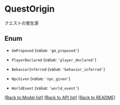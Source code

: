 # QuestOrigin

クエストの発生源

## Enum

- `GmProposed` (value: `'gm_proposed'`)

- `PlayerDeclared` (value: `'player_declared'`)

- `BehaviorInferred` (value: `'behavior_inferred'`)

- `NpcGiven` (value: `'npc_given'`)

- `WorldEvent` (value: `'world_event'`)

[[Back to Model list]](../README.md#documentation-for-models) [[Back to API list]](../README.md#documentation-for-api-endpoints) [[Back to README]](../README.md)
